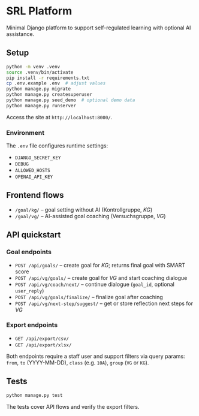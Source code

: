 # SRL Platform

Minimal Django platform to support self-regulated learning with optional AI assistance.

## Setup

```bash
python -m venv .venv
source .venv/bin/activate
pip install -r requirements.txt
cp .env.example .env  # adjust values
python manage.py migrate
python manage.py createsuperuser
python manage.py seed_demo  # optional demo data
python manage.py runserver
```

Access the site at `http://localhost:8000/`.

### Environment

The `.env` file configures runtime settings:

- `DJANGO_SECRET_KEY`
- `DEBUG`
- `ALLOWED_HOSTS`
- `OPENAI_API_KEY`

## Frontend flows

- `/goal/kg/` – goal setting without AI (Kontrollgruppe, *KG*)
- `/goal/vg/` – AI-assisted goal coaching (Versuchsgruppe, *VG*)

## API quickstart

### Goal endpoints

- `POST /api/goals/` – create goal for *KG*; returns final goal with SMART score
- `POST /api/vg/goals/` – create goal for *VG* and start coaching dialogue
- `POST /api/vg/coach/next/` – continue dialogue (`goal_id`, optional `user_reply`)
- `POST /api/vg/goals/finalize/` – finalize goal after coaching
- `POST /api/vg/next-step/suggest/` – get or store reflection next steps for *VG*

### Export endpoints

- `GET /api/export/csv/`
- `GET /api/export/xlsx/`

Both endpoints require a staff user and support filters via query params:
`from`, `to` (YYYY-MM-DD), `class` (e.g. `10A`), `group` (`VG` or `KG`).

## Tests

```bash
python manage.py test
```

The tests cover API flows and verify the export filters.
